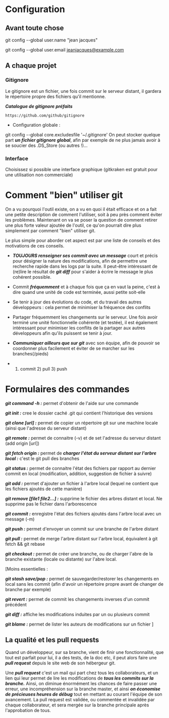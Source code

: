 # Configuration

## Avant toute chose

git config --global user.name "jean jacques"

git config --global user.email jeanjacques@example.com

## A chaque projet 

### Gitignore 

Le gitignore est un fichier, une fois commit sur le serveur distant, il gardera le répertoire propre des fichiers qu'il mentionne. 

***Catalogue de gitignore préfaits***

	https://github.com/github/gitignore 

* Configuration globale : 

git config --global core.excludesfile '~/.gitignore'
On peut stocker quelque part ***un fichier gitignore global***, afin par exemple de ne plus jamais avoir à se soucier des .DS_Store (ou autres !)...

### Interface 

Choisissez si possible une interface graphique (gitkraken est gratuit pour une utilisation non commerciale)

# Comment "bien" utiliser git 

On a vu pourquoi l'outil existe, on a vu en quoi il était efficace et on a fait une petite description de comment l'utiliser, soit à peu près comment éviter les problèmes. 
Maintenant on va se poser la question de comment retirer une plus forte valeur ajoutée de l'outil, ce qu'on pourrait dire plus simplement par comment "bien" utiliser git.

Le plus simple pour aborder cet aspect est par une liste de conseils et des motivations de ces conseils.

* ***TOUJOURS renseigner ses commit avec un message*** court et précis pour désigner la nature des modifications, afin de permettre une recherche rapide dans les logs par la suite. Il peut-être intéressant de (re)lire le résultat de ***git diff*** pour s'aider à écrire le message le plus cohérent possible.

*  Commit ***fréquemment*** et à chaque fois que ça en vaut la peine, c'est à dire quand une unité de code est terminée, aussi petite soit-elle

* Se tenir à jour des évolutions du code, et du travail des autres développeurs : cela permet de minimiser la fréquence des conflits

* Partager fréquemment les changements sur le serveur. Une fois avoir terminé une unité fonctionnelle cohérente (et testée), il est également intéressant pour minimiser les conflits de la partager aux autres développeurs afin qu'ils puissent se tenir à jour.

* ***Communiquer ailleurs que sur git*** avec son équipe, afin de pouvoir se coordonner plus facilement et éviter de se marcher sur les branches(/pieds)

* 1) commit 2) pull 3) push


# Formulaires des commandes

***git command -h :*** permet d'obtenir de l'aide sur une commande

***git init :*** cree le dossier caché .git qui contient l'historique des versions

***git clone [url] :*** permet de copier un répertoire git sur une machine locale (ainsi que l'adresse du serveur distant)

***git remote :*** permet de connaitre (-v) et de set l'adresse du serveur distant (add origin [url])

***git fetch origin :*** permet de ***charger l'état du serveur distant sur l'arbre local :*** c'est le git pull des branches

***git status :*** permet de connaitre l'état des fichiers par rapport au dernier commit en local (modification, addition, suggestion de fichier à suivre)

***git add :*** permet d'ajouter un fichier à l'arbre local (lequel ne contient que les fichiers ajoutés de cette manière)

***git remove [file1 file2...] :*** supprime le fichier des arbres distant et local. Ne supprime pas le fichier dans l'arborescence

***git commit :*** enregistre l'état des fichiers ajoutés dans l'arbre local avec un message (-m)

***git push :*** permet d'envoyer un commit sur une branche de l'arbre distant

***git pull :*** permet de merge l'arbre distant sur l'arbre local, équivalent à git fetch && git rebase

***git checkout :*** permet de créer une branche, ou de charger l'abre de la branche existante (locale ou distante) sur l'abre local. 

[Moins essentielles :

***git stash save/pop :*** permet de sauvegarder/restorer les changements en local sans les commit (afin d'avoir un répertoire propre avant de changer de branche par exemple)

***git revert :*** permet de commit les changements inverses d'un commit précédent

***git diff :*** affiche les modifications induites par un ou plusieurs commit

***git blame :*** permet de lister les auteurs de modifications sur un fichier
]

## La qualité et les pull requests


Quand un développeur, sur sa branche, vient de finir une fonctionnalité, que tout est parfait pour lui, il a des tests, de la doc etc, il peut alors faire une ***pull request*** depuis le site web de son hébergeur git. 

Une ***pull request*** c'est un mail qui part chez tous les collaborateurs, et un lien qui leur permet de lire les modifications de ***tous les commits sur la branche.***
 Ainsi, on diminue énormément les chances de faire passer une erreur, une incompréhension sur la branche master, et ainsi ***on économise de précieuses heures de débug*** tout en mettant au courant l'équipe de son avancement.
La pull request est validée, ou commentée et invalidée par chaque collaborateur, et sera mergée sur la branche principale après l'approbation de tous.
